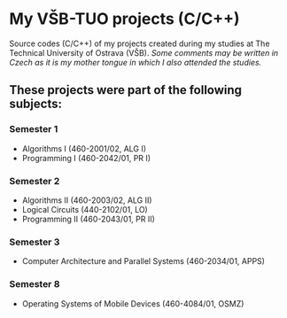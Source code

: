 # My VŠB-TUO projects (C/C++)
Source codes (C/C++) of my projects created during my studies at The Technical University of Ostrava (VŠB).
*Some comments may be written in Czech as it is my mother tongue in which I also attended the studies.*

## These projects were part of the following subjects:
### Semester 1
- Algorithms I (460-2001/02, ALG I)
- Programming I (460-2042/01, PR I)
### Semester 2
- Algorithms II (460-2003/02, ALG II)
- Logical Circuits (440-2102/01, LO)
- Programming II (460-2043/01, PR II)
### Semester 3
- Computer Architecture and Parallel Systems (460-2034/01, APPS)
### Semester 8
- Operating Systems of Mobile Devices (460-4084/01, OSMZ)
